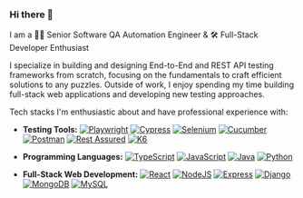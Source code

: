 ### Hi there 👋

I am a 👨‍💻 Senior Software QA Automation Engineer & 🛠️ Full-Stack Developer Enthusiast

I specialize in building and designing End-to-End and REST API testing frameworks from scratch, focusing on the fundamentals to craft efficient solutions to any puzzles. Outside of work, I enjoy spending my time building full-stack web applications and developing new testing approaches.

Tech stacks I'm enthusiastic about and have professional experience with:
- **Testing Tools:**
  [![Playwright](https://img.shields.io/badge/-Playwright-53BDEC?style=flat-square&logo=Playwright&logoColor=white)](https://playwright.dev/)
  [![Cypress](https://img.shields.io/badge/-Cypress-17202C?style=flat-square&logo=Cypress&logoColor=white)](https://www.cypress.io/)
  [![Selenium](https://img.shields.io/badge/-Selenium-43B02A?style=flat-square&logo=Selenium&logoColor=white)](https://www.selenium.dev/documentation/en/)
  [![Cucumber](https://img.shields.io/badge/-Cucumber-23D96C?style=flat-square&logo=Cucumber&logoColor=white)](https://cucumber.io/docs)
  [![Postman](https://img.shields.io/badge/-Postman-FF6C37?style=flat-square&logo=Postman&logoColor=white)](https://learning.postman.com/)
  [![Rest Assured](https://img.shields.io/badge/-RestAssured-6DB33F?style=flat-square&logo=Java&logoColor=white)](https://github.com/rest-assured/rest-assured)
  [![K6](https://img.shields.io/badge/-k6-7A41C5?style=flat-square&logo=k6&logoColor=white)](https://k6.io/docs/)
- **Programming Languages:**
  [![TypeScript](https://img.shields.io/badge/-TypeScript-3178C6?style=flat-square&logo=TypeScript&logoColor=white)](https://www.typescriptlang.org/)
  [![JavaScript](https://img.shields.io/badge/-JavaScript-F7DF1E?style=flat-square&logo=JavaScript&logoColor=black)](https://developer.mozilla.org/en-US/docs/Web/JavaScript)
  [![Java](https://img.shields.io/badge/-Java-007396?style=flat-square&logo=Java&logoColor=white)](https://www.oracle.com/java/)
  [![Python](https://img.shields.io/badge/-Python-3776AB?style=flat-square&logo=Python&logoColor=white)](https://www.python.org/)

- **Full-Stack Web Development:**
  [![React](https://img.shields.io/badge/-React-61DAFB?style=flat-square&logo=React&logoColor=black)](https://reactjs.org/)
  [![NodeJS](https://img.shields.io/badge/-NodeJS-339933?style=flat-square&logo=Node.js&logoColor=white)](https://nodejs.org/en/)
  [![Express](https://img.shields.io/badge/-Express-000000?style=flat-square&logo=Express&logoColor=white)](https://expressjs.com/)
  [![Django](https://img.shields.io/badge/-Django-092E20?style=flat-square&logo=Django&logoColor=white)](https://www.djangoproject.com/)
  [![MongoDB](https://img.shields.io/badge/-MongoDB-47A248?style=flat-square&logo=MongoDB&logoColor=white)](https://www.mongodb.com/)
  [![MySQL](https://img.shields.io/badge/-MySQL-4479A1?style=flat-square&logo=MySQL&logoColor=white)](https://www.mysql.com/)
